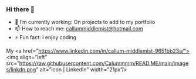 ### Hi there 👋

- 🔭 I’m currently working: On projects to add to my portfolio
- 📫 How to reach me: callummiddlemist@hotmail.com
- ⚡ Fun fact: I enjoy coding

My
<a href=”https://www.linkedin.com/in/callum-middlemist-9651bb23a/"><img align=”left” src=”https://raw.githubusercontent.com/Calummmm/READ.ME/main/images/linkdn.png" alt=”icon | LinkedIn” width=”21px”/></a>
